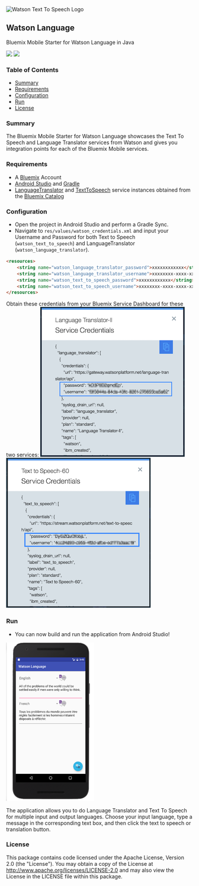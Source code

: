 <img src="https://bluemixassets.eu-gb.mybluemix.net/api/Products/image/logos/watson-text-to-speech.svg?key=[starter-watson-language]&event=readme-image-view" alt="Watson Text To Speech Logo" width="200px"/>

## Watson Language
Bluemix Mobile Starter for Watson Language in Java

[![](https://img.shields.io/badge/bluemix-powered-blue.svg)](https://bluemix.net)
[![](https://img.shields.io/badge/platform-android-lightgrey.svg?style=flat)](https://developer.android.com/index.html)

### Table of Contents
* [Summary](#summary)
* [Requirements](#requirements)
* [Configuration](#configuration)
* [Run](#run)
* [License](#license)

### Summary
The Bluemix Mobile Starter for Watson Language showcases the Text To Speech and Language Translator services from Watson and gives you integration points for each of the Bluemix Mobile services.

### Requirements
* A [Bluemix](http://bluemix.net) Account
* [Android Studio](https://developer.android.com/studio/index.html) and [Gradle](https://gradle.org/gradle-download/)
* [LanguageTranslator](https://console.ng.bluemix.net/catalog/language-translator) and [TextToSpeech](https://console.ng.bluemix.net/catalog/services/text-to-speech/) service instances obtained from the [Bluemix Catalog](https://console.ng.bluemix.net/catalog/)

### Configuration
* Open the project in Android Studio and perform a Gradle Sync.
* Navigate to `res/values/watson_credentials.xml` and input your Username and Password for both Text to Speech (`watson_text_to_speech`) and LanguageTranslator (`watson_language_translator`).
 
```HTML
<resources>
    <string name="watson_language_translator_password">xxxxxxxxxxxx</string>
    <string name="watson_language_translator_username">xxxxxxxx-xxxx-xxxx-xxxx-xxxxxxxxxxxx</string>
    <string name="watson_text_to_speech_password">xxxxxxxxxxxx</string>
    <string name="watson_text_to_speech_username">xxxxxxxx-xxxx-xxxx-xxxx-xxxxxxxxxxxx</string>
</resources>
```

Obtain these credentials from your Bluemix Service Dashboard for these two services:
![LanguageTranslationCredentials](README_Images/LanguageTranslatorCredentials.png)
![TextToSpeechCredentials](README_Images/TextToSpeechCredentials.png)


### Run
* You can now build and run the application from Android Studio!

![En-fr Translation](README_Images/watsonlanguageandroid.png)

The application allows you to do Language Translator and Text To Speech for multiple input and output languages. Choose your input language, type a message in the corresponding text box, and then click the text to speech or translation button.

### License 
This package contains code licensed under the Apache License, Version 2.0 (the "License"). You may obtain a copy of the License at http://www.apache.org/licenses/LICENSE-2.0 and may also view the License in the LICENSE file within this package.

